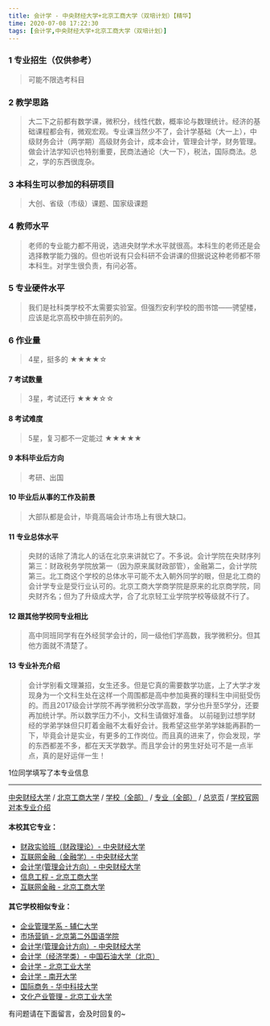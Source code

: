 ```yaml
---
title: 会计学 - 中央财经大学+北京工商大学（双培计划）【精华】
time: 2020-07-08 17:22:30
tags: [会计学,中央财经大学+北京工商大学（双培计划）]
---
```

### 1 专业招生（仅供参考）  
> 可能不限选考科目 


### 2 教学思路
> 大二下之前都有数学课，微积分，线性代数，概率论与数理统计。经济的基础课程都会有，微观宏观。专业课当然少不了，会计学基础（大一上），中级财务会计（两学期）高级财务会计，成本会计，管理会计学，财务管理。做会计法学知识也特别重要，民商法通论（大一下），税法，国际商法。总之，学的东西很庞杂。


### 3 本科生可以参加的科研项目
>  大创、省级（市级）课题、国家级课题


### 4 教师水平
> 老师的专业能力都不用说，选进央财学术水平就很高。本科生的老师还是会选择教学能力强的。但也听说有只会科研不会讲课的但据说这种老师都不带本科生。对学生很负责，有问必答。


### 5 专业硬件水平
> 我们是社科类学校不太需要实验室。但强烈安利学校的图书馆――骋望楼，应该是北京高校中排在前列的。


### 6 作业量
>4星，挺多的
★★★★☆


#### 7 考试数量
>3星，考试还行
★★★☆☆


#### 8 考试难度
> 5星，复习都不一定能过
★★★★★



#### 9 本科毕业后方向
> 考研、出国


#### 10 毕业后从事的工作及前景
> 大部队都是会计，毕竟高端会计市场上有很大缺口。


#### 11 专业总体水平
> 央财的话除了清北人的话在北京来讲就它了。不多说。会计学院在央财序列第三：财政税务学院放第一（因为原来属财政部管），金融第二，会计学院第三。北工商这个学校的总体水平可能不太入朝外同学的眼，但是北工商的会计学专业是受行业认可的。北京工商大学商学院是原来的北京商学院，同央财齐名；但为了升级成大学，合了北京轻工业学院学校等级就不行了。


#### 12 跟其他学校同专业相比
> 高中同班同学有在外经贸学会计的，同一级他们学高数，我学微积分。但其他方面就不清楚了。


#### 13 专业补充介绍
> 会计学别看文理兼招，女生还多。但是它真的需要数学功底，上了大学才发现身为一个文科生处在这样一个周围都是高中参加奥赛的理科生中间挺受伤的。而且2017级会计学院不再学微积分改学高数，学分也升至5学分，还要再加统计学。所以数学压力不小，文科生请做好准备。
  以前碰到过想学财经的学弟学妹但只盯着金融不太看好会计。我希望这些学弟学妹能再斟酌一下，毕竟会计是实业，有更多的工作岗位。而且真的进来了，你会发现，学的东西都差不多，都在天天学数学。而且学会计的男生好处可不是一点半点，真的是好运伴一生！

1位同学填写了本专业信息
***
[中央财经大学](https://univgo.github.io/2020/07/08/16164b551300) / [北京工商大学](https://univgo.github.io/2020/07/08/e76d36ff8bb9) / [学校（全部）](https://univgo.github.io/2020/07/08/3efa6bcca419) / [专业（全部）](https://univgo.github.io/2020/07/08/2d4c6d3552c2) / [总览页](https://univgo.github.io/2020/07/08/445daeb4fa00) / [学校官网对本专业介绍](http://sxy.btbu.edu.cn/rcpy/bks/index.htm
)
#### 本校其它专业：
- [财政实验班（财政理论）- 中央财经大学](https://univgo.github.io/2020/07/08/543b7d175909)
- [互联网金融（金融学）- 中央财经大学](https://univgo.github.io/2020/07/08/6125dd390a4c)
- [会计学(管理会计方向）- 中央财经大学](https://univgo.github.io/2020/07/08/236095812248)
- [信息工程 - 北京工商大学](https://univgo.github.io/2020/07/08/ab8228ed7e2d)
- [互联网金融 - 北京工商大学](https://univgo.github.io/2020/07/08/a8070ba874b5)

#### 其它学校相似专业：
- [企业管理学系 - 辅仁大学](https://univgo.github.io/2020/07/08/482d9a4ad3ed)
- [市场营销 - 北京第二外国语学院](https://univgo.github.io/2020/07/08/cf0b0e5e8405)
- [会计学(管理会计方向）- 中央财经大学](https://univgo.github.io/2020/07/08/236095812248)
- [会计学（经济学类）- 中国石油大学（北京）](https://univgo.github.io/2020/07/08/0f3705d4ade4)
- [会计学 - 北京工业大学](https://univgo.github.io/2020/07/08/010c80d0566b)
- [会计学 - 南开大学](https://univgo.github.io/2020/07/08/9580eaa61496)
- [国际商务 - 华中科技大学](https://univgo.github.io/2020/07/08/9d00ee9d91e8)
- [文化产业管理 - 北京工业大学](https://univgo.github.io/2020/07/08/45a980a6b8c6)


有问题请在下面留言，会及时回复的~